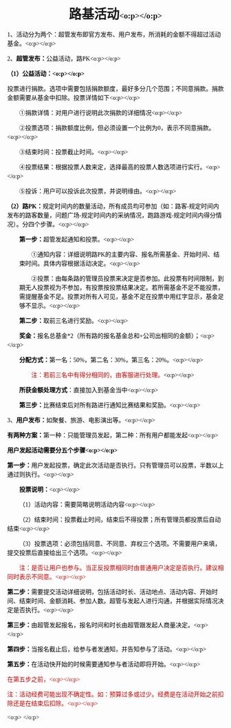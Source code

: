 <html xmlns:o="urn:schemas-microsoft-com:office:office" xmlns:w="urn:schemas-microsoft-com:office:word" xmlns:dt="uuid:C2F41010-65B3-11d1-A29F-00AA00C14882" xmlns="http://www.w3.org/TR/REC-html40"><head><meta http-equiv=Content-Type  content="text/html; charset=gb2312" ><meta name=ProgId  content=Word.Document ><meta name=Generator  content="Microsoft Word 14" ><meta name=Originator  content="Microsoft Word 14" ><title></title><!--[if gte mso 9]><xml><o:DocumentProperties><o:Author>拥有放弃</o:Author><o:LastAuthor>拥有放弃</o:LastAuthor><o:Revision>1</o:Revision><o:Pages>2</o:Pages><o:Characters>1118</o:Characters></o:DocumentProperties><o:CustomDocumentProperties><o:KSOProductBuildVer dt:dt="string" >2052-11.1.0.9339</o:KSOProductBuildVer></o:CustomDocumentProperties></xml><![endif]--><!--[if gte mso 9]><xml><o:OfficeDocumentSettings></o:OfficeDocumentSettings></xml><![endif]--><!--[if gte mso 9]><xml><w:WordDocument><w:BrowserLevel>MicrosoftInternetExplorer4</w:BrowserLevel><w:DisplayHorizontalDrawingGridEvery>0</w:DisplayHorizontalDrawingGridEvery><w:DisplayVerticalDrawingGridEvery>2</w:DisplayVerticalDrawingGridEvery><w:DocumentKind>DocumentNotSpecified</w:DocumentKind><w:DrawingGridVerticalSpacing>7.8 磅</w:DrawingGridVerticalSpacing><w:PunctuationKerning></w:PunctuationKerning><w:View>Web</w:View><w:Compatibility><w:DontGrowAutofit/><w:BalanceSingleByteDoubleByteWidth/><w:DoNotExpandShiftReturn/><w:UseFELayout/></w:Compatibility><w:Zoom>0</w:Zoom></w:WordDocument></xml><![endif]--><!--[if gte mso 9]><xml><w:LatentStyles DefLockedState="false"  DefUnhideWhenUsed="true"  DefSemiHidden="true"  DefQFormat="false"  DefPriority="99"  LatentStyleCount="260" >
<w:LsdException Locked="false"  Priority="0"  SemiHidden="false"  UnhideWhenUsed="false"  QFormat="true"  Name="Normal" ></w:LsdException>
<w:LsdException Locked="false"  Priority="0"  SemiHidden="false"  UnhideWhenUsed="false"  QFormat="true"  Name="heading 1" ></w:LsdException>
<w:LsdException Locked="false"  Priority="0"  SemiHidden="false"  QFormat="true"  Name="heading 2" ></w:LsdException>
<w:LsdException Locked="false"  Priority="0"  SemiHidden="false"  QFormat="true"  Name="heading 3" ></w:LsdException>
<w:LsdException Locked="false"  Priority="0"  SemiHidden="false"  QFormat="true"  Name="heading 4" ></w:LsdException>
<w:LsdException Locked="false"  Priority="0"  SemiHidden="false"  QFormat="true"  Name="heading 5" ></w:LsdException>
<w:LsdException Locked="false"  Priority="0"  SemiHidden="false"  QFormat="true"  Name="heading 6" ></w:LsdException>
<w:LsdException Locked="false"  Priority="0"  SemiHidden="false"  QFormat="true"  Name="heading 7" ></w:LsdException>
<w:LsdException Locked="false"  Priority="0"  SemiHidden="false"  QFormat="true"  Name="heading 8" ></w:LsdException>
<w:LsdException Locked="false"  Priority="0"  SemiHidden="false"  QFormat="true"  Name="heading 9" ></w:LsdException>
<w:LsdException Locked="false"  Priority="0"  SemiHidden="false"  UnhideWhenUsed="false"  Name="index 1" ></w:LsdException>
<w:LsdException Locked="false"  Priority="0"  SemiHidden="false"  UnhideWhenUsed="false"  Name="index 2" ></w:LsdException>
<w:LsdException Locked="false"  Priority="0"  SemiHidden="false"  UnhideWhenUsed="false"  Name="index 3" ></w:LsdException>
<w:LsdException Locked="false"  Priority="0"  SemiHidden="false"  UnhideWhenUsed="false"  Name="index 4" ></w:LsdException>
<w:LsdException Locked="false"  Priority="0"  SemiHidden="false"  UnhideWhenUsed="false"  Name="index 5" ></w:LsdException>
<w:LsdException Locked="false"  Priority="0"  SemiHidden="false"  UnhideWhenUsed="false"  Name="index 6" ></w:LsdException>
<w:LsdException Locked="false"  Priority="0"  SemiHidden="false"  UnhideWhenUsed="false"  Name="index 7" ></w:LsdException>
<w:LsdException Locked="false"  Priority="0"  SemiHidden="false"  UnhideWhenUsed="false"  Name="index 8" ></w:LsdException>
<w:LsdException Locked="false"  Priority="0"  SemiHidden="false"  UnhideWhenUsed="false"  Name="index 9" ></w:LsdException>
<w:LsdException Locked="false"  Priority="0"  SemiHidden="false"  UnhideWhenUsed="false"  Name="toc 1" ></w:LsdException>
<w:LsdException Locked="false"  Priority="0"  SemiHidden="false"  UnhideWhenUsed="false"  Name="toc 2" ></w:LsdException>
<w:LsdException Locked="false"  Priority="0"  SemiHidden="false"  UnhideWhenUsed="false"  Name="toc 3" ></w:LsdException>
<w:LsdException Locked="false"  Priority="0"  SemiHidden="false"  UnhideWhenUsed="false"  Name="toc 4" ></w:LsdException>
<w:LsdException Locked="false"  Priority="0"  SemiHidden="false"  UnhideWhenUsed="false"  Name="toc 5" ></w:LsdException>
<w:LsdException Locked="false"  Priority="0"  SemiHidden="false"  UnhideWhenUsed="false"  Name="toc 6" ></w:LsdException>
<w:LsdException Locked="false"  Priority="0"  SemiHidden="false"  UnhideWhenUsed="false"  Name="toc 7" ></w:LsdException>
<w:LsdException Locked="false"  Priority="0"  SemiHidden="false"  UnhideWhenUsed="false"  Name="toc 8" ></w:LsdException>
<w:LsdException Locked="false"  Priority="0"  SemiHidden="false"  UnhideWhenUsed="false"  Name="toc 9" ></w:LsdException>
<w:LsdException Locked="false"  Priority="0"  SemiHidden="false"  UnhideWhenUsed="false"  Name="Normal Indent" ></w:LsdException>
<w:LsdException Locked="false"  Priority="0"  SemiHidden="false"  UnhideWhenUsed="false"  Name="footnote text" ></w:LsdException>
<w:LsdException Locked="false"  Priority="0"  SemiHidden="false"  UnhideWhenUsed="false"  Name="annotation text" ></w:LsdException>
<w:LsdException Locked="false"  Priority="0"  SemiHidden="false"  UnhideWhenUsed="false"  Name="header" ></w:LsdException>
<w:LsdException Locked="false"  Priority="0"  SemiHidden="false"  UnhideWhenUsed="false"  QFormat="true"  Name="footer" ></w:LsdException>
<w:LsdException Locked="false"  Priority="0"  SemiHidden="false"  UnhideWhenUsed="false"  Name="index heading" ></w:LsdException>
<w:LsdException Locked="false"  Priority="0"  SemiHidden="false"  QFormat="true"  Name="caption" ></w:LsdException>
<w:LsdException Locked="false"  Priority="0"  SemiHidden="false"  UnhideWhenUsed="false"  Name="table of figures" ></w:LsdException>
<w:LsdException Locked="false"  Priority="0"  SemiHidden="false"  UnhideWhenUsed="false"  Name="envelope address" ></w:LsdException>
<w:LsdException Locked="false"  Priority="0"  SemiHidden="false"  UnhideWhenUsed="false"  Name="envelope return" ></w:LsdException>
<w:LsdException Locked="false"  Priority="0"  SemiHidden="false"  UnhideWhenUsed="false"  Name="footnote reference" ></w:LsdException>
<w:LsdException Locked="false"  Priority="0"  SemiHidden="false"  UnhideWhenUsed="false"  Name="annotation reference" ></w:LsdException>
<w:LsdException Locked="false"  Priority="0"  SemiHidden="false"  UnhideWhenUsed="false"  Name="line number" ></w:LsdException>
<w:LsdException Locked="false"  Priority="0"  SemiHidden="false"  UnhideWhenUsed="false"  Name="page number" ></w:LsdException>
<w:LsdException Locked="false"  Priority="0"  SemiHidden="false"  UnhideWhenUsed="false"  Name="endnote reference" ></w:LsdException>
<w:LsdException Locked="false"  Priority="0"  SemiHidden="false"  UnhideWhenUsed="false"  Name="endnote text" ></w:LsdException>
<w:LsdException Locked="false"  Priority="0"  SemiHidden="false"  UnhideWhenUsed="false"  Name="table of authorities" ></w:LsdException>
<w:LsdException Locked="false"  Priority="0"  SemiHidden="false"  UnhideWhenUsed="false"  Name="macro" ></w:LsdException>
<w:LsdException Locked="false"  Priority="0"  SemiHidden="false"  UnhideWhenUsed="false"  Name="toa heading" ></w:LsdException>
<w:LsdException Locked="false"  Priority="0"  SemiHidden="false"  UnhideWhenUsed="false"  Name="List" ></w:LsdException>
<w:LsdException Locked="false"  Priority="0"  SemiHidden="false"  UnhideWhenUsed="false"  Name="List Bullet" ></w:LsdException>
<w:LsdException Locked="false"  Priority="0"  SemiHidden="false"  UnhideWhenUsed="false"  Name="List Number" ></w:LsdException>
<w:LsdException Locked="false"  Priority="0"  SemiHidden="false"  UnhideWhenUsed="false"  Name="List 2" ></w:LsdException>
<w:LsdException Locked="false"  Priority="0"  SemiHidden="false"  UnhideWhenUsed="false"  Name="List 3" ></w:LsdException>
<w:LsdException Locked="false"  Priority="0"  SemiHidden="false"  UnhideWhenUsed="false"  Name="List 4" ></w:LsdException>
<w:LsdException Locked="false"  Priority="0"  SemiHidden="false"  UnhideWhenUsed="false"  Name="List 5" ></w:LsdException>
<w:LsdException Locked="false"  Priority="0"  SemiHidden="false"  UnhideWhenUsed="false"  Name="List Bullet 2" ></w:LsdException>
<w:LsdException Locked="false"  Priority="0"  SemiHidden="false"  UnhideWhenUsed="false"  Name="List Bullet 3" ></w:LsdException>
<w:LsdException Locked="false"  Priority="0"  SemiHidden="false"  UnhideWhenUsed="false"  Name="List Bullet 4" ></w:LsdException>
<w:LsdException Locked="false"  Priority="0"  SemiHidden="false"  UnhideWhenUsed="false"  Name="List Bullet 5" ></w:LsdException>
<w:LsdException Locked="false"  Priority="0"  SemiHidden="false"  UnhideWhenUsed="false"  Name="List Number 2" ></w:LsdException>
<w:LsdException Locked="false"  Priority="0"  SemiHidden="false"  UnhideWhenUsed="false"  Name="List Number 3" ></w:LsdException>
<w:LsdException Locked="false"  Priority="0"  SemiHidden="false"  UnhideWhenUsed="false"  Name="List Number 4" ></w:LsdException>
<w:LsdException Locked="false"  Priority="0"  SemiHidden="false"  UnhideWhenUsed="false"  Name="List Number 5" ></w:LsdException>
<w:LsdException Locked="false"  Priority="0"  SemiHidden="false"  UnhideWhenUsed="false"  QFormat="true"  Name="Title" ></w:LsdException>
<w:LsdException Locked="false"  Priority="0"  SemiHidden="false"  UnhideWhenUsed="false"  Name="Closing" ></w:LsdException>
<w:LsdException Locked="false"  Priority="0"  SemiHidden="false"  UnhideWhenUsed="false"  Name="Signature" ></w:LsdException>
<w:LsdException Locked="false"  Priority="0"  UnhideWhenUsed="false"  Name="Default Paragraph Font" ></w:LsdException>
<w:LsdException Locked="false"  Priority="0"  SemiHidden="false"  UnhideWhenUsed="false"  QFormat="true"  Name="Body Text" ></w:LsdException>
<w:LsdException Locked="false"  Priority="0"  SemiHidden="false"  UnhideWhenUsed="false"  Name="Body Text Indent" ></w:LsdException>
<w:LsdException Locked="false"  Priority="0"  SemiHidden="false"  UnhideWhenUsed="false"  Name="List Continue" ></w:LsdException>
<w:LsdException Locked="false"  Priority="0"  SemiHidden="false"  UnhideWhenUsed="false"  Name="List Continue 2" ></w:LsdException>
<w:LsdException Locked="false"  Priority="0"  SemiHidden="false"  UnhideWhenUsed="false"  Name="List Continue 3" ></w:LsdException>
<w:LsdException Locked="false"  Priority="0"  SemiHidden="false"  UnhideWhenUsed="false"  Name="List Continue 4" ></w:LsdException>
<w:LsdException Locked="false"  Priority="0"  SemiHidden="false"  UnhideWhenUsed="false"  Name="List Continue 5" ></w:LsdException>
<w:LsdException Locked="false"  Priority="0"  SemiHidden="false"  UnhideWhenUsed="false"  Name="Message Header" ></w:LsdException>
<w:LsdException Locked="false"  Priority="0"  SemiHidden="false"  UnhideWhenUsed="false"  QFormat="true"  Name="Subtitle" ></w:LsdException>
<w:LsdException Locked="false"  Priority="0"  SemiHidden="false"  UnhideWhenUsed="false"  Name="Salutation" ></w:LsdException>
<w:LsdException Locked="false"  Priority="0"  SemiHidden="false"  UnhideWhenUsed="false"  Name="Date" ></w:LsdException>
<w:LsdException Locked="false"  Priority="0"  SemiHidden="false"  UnhideWhenUsed="false"  Name="Body Text First Indent" ></w:LsdException>
<w:LsdException Locked="false"  Priority="0"  SemiHidden="false"  UnhideWhenUsed="false"  Name="Body Text First Indent 2" ></w:LsdException>
<w:LsdException Locked="false"  Priority="0"  SemiHidden="false"  UnhideWhenUsed="false"  Name="Note Heading" ></w:LsdException>
<w:LsdException Locked="false"  Priority="0"  SemiHidden="false"  UnhideWhenUsed="false"  Name="Body Text 2" ></w:LsdException>
<w:LsdException Locked="false"  Priority="0"  SemiHidden="false"  UnhideWhenUsed="false"  Name="Body Text 3" ></w:LsdException>
<w:LsdException Locked="false"  Priority="0"  SemiHidden="false"  UnhideWhenUsed="false"  Name="Body Text Indent 2" ></w:LsdException>
<w:LsdException Locked="false"  Priority="0"  SemiHidden="false"  UnhideWhenUsed="false"  Name="Body Text Indent 3" ></w:LsdException>
<w:LsdException Locked="false"  Priority="0"  SemiHidden="false"  UnhideWhenUsed="false"  Name="Block Text" ></w:LsdException>
<w:LsdException Locked="false"  Priority="0"  SemiHidden="false"  UnhideWhenUsed="false"  Name="Hyperlink" ></w:LsdException>
<w:LsdException Locked="false"  Priority="0"  SemiHidden="false"  UnhideWhenUsed="false"  Name="FollowedHyperlink" ></w:LsdException>
<w:LsdException Locked="false"  Priority="0"  SemiHidden="false"  UnhideWhenUsed="false"  QFormat="true"  Name="Strong" ></w:LsdException>
<w:LsdException Locked="false"  Priority="0"  SemiHidden="false"  UnhideWhenUsed="false"  QFormat="true"  Name="Emphasis" ></w:LsdException>
<w:LsdException Locked="false"  Priority="0"  SemiHidden="false"  UnhideWhenUsed="false"  Name="Document Map" ></w:LsdException>
<w:LsdException Locked="false"  Priority="0"  SemiHidden="false"  UnhideWhenUsed="false"  Name="Plain Text" ></w:LsdException>
<w:LsdException Locked="false"  Priority="0"  SemiHidden="false"  UnhideWhenUsed="false"  Name="E-mail Signature" ></w:LsdException>
<w:LsdException Locked="false"  Priority="0"  SemiHidden="false"  UnhideWhenUsed="false"  Name="Normal (Web)" ></w:LsdException>
<w:LsdException Locked="false"  Priority="0"  SemiHidden="false"  UnhideWhenUsed="false"  Name="HTML Acronym" ></w:LsdException>
<w:LsdException Locked="false"  Priority="0"  SemiHidden="false"  UnhideWhenUsed="false"  Name="HTML Address" ></w:LsdException>
<w:LsdException Locked="false"  Priority="0"  SemiHidden="false"  UnhideWhenUsed="false"  Name="HTML Cite" ></w:LsdException>
<w:LsdException Locked="false"  Priority="0"  SemiHidden="false"  UnhideWhenUsed="false"  Name="HTML Code" ></w:LsdException>
<w:LsdException Locked="false"  Priority="0"  SemiHidden="false"  UnhideWhenUsed="false"  Name="HTML Definition" ></w:LsdException>
<w:LsdException Locked="false"  Priority="0"  SemiHidden="false"  UnhideWhenUsed="false"  Name="HTML Keyboard" ></w:LsdException>
<w:LsdException Locked="false"  Priority="0"  SemiHidden="false"  UnhideWhenUsed="false"  Name="HTML Preformatted" ></w:LsdException>
<w:LsdException Locked="false"  Priority="0"  SemiHidden="false"  UnhideWhenUsed="false"  Name="HTML Sample" ></w:LsdException>
<w:LsdException Locked="false"  Priority="0"  SemiHidden="false"  UnhideWhenUsed="false"  Name="HTML Typewriter" ></w:LsdException>
<w:LsdException Locked="false"  Priority="0"  SemiHidden="false"  UnhideWhenUsed="false"  Name="HTML Variable" ></w:LsdException>
<w:LsdException Locked="false"  Priority="0"  UnhideWhenUsed="false"  Name="Normal Table" ></w:LsdException>
<w:LsdException Locked="false"  Priority="0"  SemiHidden="false"  UnhideWhenUsed="false"  Name="annotation subject" ></w:LsdException>
<w:LsdException Locked="false"  Priority="99"  SemiHidden="false"  Name="No List" ></w:LsdException>
<w:LsdException Locked="false"  Priority="99"  SemiHidden="false"  Name="1 / a / i" ></w:LsdException>
<w:LsdException Locked="false"  Priority="99"  SemiHidden="false"  Name="1 / 1.1 / 1.1.1" ></w:LsdException>
<w:LsdException Locked="false"  Priority="99"  SemiHidden="false"  Name="Article / Section" ></w:LsdException>
<w:LsdException Locked="false"  Priority="0"  SemiHidden="false"  UnhideWhenUsed="false"  Name="Table Simple 1" ></w:LsdException>
<w:LsdException Locked="false"  Priority="0"  SemiHidden="false"  UnhideWhenUsed="false"  Name="Table Simple 2" ></w:LsdException>
<w:LsdException Locked="false"  Priority="0"  SemiHidden="false"  UnhideWhenUsed="false"  Name="Table Simple 3" ></w:LsdException>
<w:LsdException Locked="false"  Priority="0"  SemiHidden="false"  UnhideWhenUsed="false"  Name="Table Classic 1" ></w:LsdException>
<w:LsdException Locked="false"  Priority="0"  SemiHidden="false"  UnhideWhenUsed="false"  Name="Table Classic 2" ></w:LsdException>
<w:LsdException Locked="false"  Priority="0"  SemiHidden="false"  UnhideWhenUsed="false"  Name="Table Classic 3" ></w:LsdException>
<w:LsdException Locked="false"  Priority="0"  SemiHidden="false"  UnhideWhenUsed="false"  Name="Table Classic 4" ></w:LsdException>
<w:LsdException Locked="false"  Priority="0"  SemiHidden="false"  UnhideWhenUsed="false"  Name="Table Colorful 1" ></w:LsdException>
<w:LsdException Locked="false"  Priority="0"  SemiHidden="false"  UnhideWhenUsed="false"  Name="Table Colorful 2" ></w:LsdException>
<w:LsdException Locked="false"  Priority="0"  SemiHidden="false"  UnhideWhenUsed="false"  Name="Table Colorful 3" ></w:LsdException>
<w:LsdException Locked="false"  Priority="0"  SemiHidden="false"  UnhideWhenUsed="false"  Name="Table Columns 1" ></w:LsdException>
<w:LsdException Locked="false"  Priority="0"  SemiHidden="false"  UnhideWhenUsed="false"  Name="Table Columns 2" ></w:LsdException>
<w:LsdException Locked="false"  Priority="0"  SemiHidden="false"  UnhideWhenUsed="false"  Name="Table Columns 3" ></w:LsdException>
<w:LsdException Locked="false"  Priority="0"  SemiHidden="false"  UnhideWhenUsed="false"  Name="Table Columns 4" ></w:LsdException>
<w:LsdException Locked="false"  Priority="0"  SemiHidden="false"  UnhideWhenUsed="false"  Name="Table Columns 5" ></w:LsdException>
<w:LsdException Locked="false"  Priority="0"  SemiHidden="false"  UnhideWhenUsed="false"  Name="Table Grid 1" ></w:LsdException>
<w:LsdException Locked="false"  Priority="0"  SemiHidden="false"  UnhideWhenUsed="false"  Name="Table Grid 2" ></w:LsdException>
<w:LsdException Locked="false"  Priority="0"  SemiHidden="false"  UnhideWhenUsed="false"  Name="Table Grid 3" ></w:LsdException>
<w:LsdException Locked="false"  Priority="0"  SemiHidden="false"  UnhideWhenUsed="false"  Name="Table Grid 4" ></w:LsdException>
<w:LsdException Locked="false"  Priority="0"  SemiHidden="false"  UnhideWhenUsed="false"  Name="Table Grid 5" ></w:LsdException>
<w:LsdException Locked="false"  Priority="0"  SemiHidden="false"  UnhideWhenUsed="false"  Name="Table Grid 6" ></w:LsdException>
<w:LsdException Locked="false"  Priority="0"  SemiHidden="false"  UnhideWhenUsed="false"  Name="Table Grid 7" ></w:LsdException>
<w:LsdException Locked="false"  Priority="0"  SemiHidden="false"  UnhideWhenUsed="false"  Name="Table Grid 8" ></w:LsdException>
<w:LsdException Locked="false"  Priority="0"  SemiHidden="false"  UnhideWhenUsed="false"  Name="Table List 1" ></w:LsdException>
<w:LsdException Locked="false"  Priority="0"  SemiHidden="false"  UnhideWhenUsed="false"  Name="Table List 2" ></w:LsdException>
<w:LsdException Locked="false"  Priority="0"  SemiHidden="false"  UnhideWhenUsed="false"  Name="Table List 3" ></w:LsdException>
<w:LsdException Locked="false"  Priority="0"  SemiHidden="false"  UnhideWhenUsed="false"  Name="Table List 4" ></w:LsdException>
<w:LsdException Locked="false"  Priority="0"  SemiHidden="false"  UnhideWhenUsed="false"  Name="Table List 5" ></w:LsdException>
<w:LsdException Locked="false"  Priority="0"  SemiHidden="false"  UnhideWhenUsed="false"  Name="Table List 6" ></w:LsdException>
<w:LsdException Locked="false"  Priority="0"  SemiHidden="false"  UnhideWhenUsed="false"  Name="Table List 7" ></w:LsdException>
<w:LsdException Locked="false"  Priority="0"  SemiHidden="false"  UnhideWhenUsed="false"  Name="Table List 8" ></w:LsdException>
<w:LsdException Locked="false"  Priority="0"  SemiHidden="false"  UnhideWhenUsed="false"  Name="Table 3D effects 1" ></w:LsdException>
<w:LsdException Locked="false"  Priority="0"  SemiHidden="false"  UnhideWhenUsed="false"  Name="Table 3D effects 2" ></w:LsdException>
<w:LsdException Locked="false"  Priority="0"  SemiHidden="false"  UnhideWhenUsed="false"  Name="Table 3D effects 3" ></w:LsdException>
<w:LsdException Locked="false"  Priority="0"  SemiHidden="false"  UnhideWhenUsed="false"  Name="Table Contemporary" ></w:LsdException>
<w:LsdException Locked="false"  Priority="0"  SemiHidden="false"  UnhideWhenUsed="false"  Name="Table Elegant" ></w:LsdException>
<w:LsdException Locked="false"  Priority="0"  SemiHidden="false"  UnhideWhenUsed="false"  Name="Table Professional" ></w:LsdException>
<w:LsdException Locked="false"  Priority="0"  SemiHidden="false"  UnhideWhenUsed="false"  Name="Table Subtle 1" ></w:LsdException>
<w:LsdException Locked="false"  Priority="0"  SemiHidden="false"  UnhideWhenUsed="false"  Name="Table Subtle 2" ></w:LsdException>
<w:LsdException Locked="false"  Priority="0"  SemiHidden="false"  UnhideWhenUsed="false"  Name="Table Web 1" ></w:LsdException>
<w:LsdException Locked="false"  Priority="0"  SemiHidden="false"  UnhideWhenUsed="false"  Name="Table Web 2" ></w:LsdException>
<w:LsdException Locked="false"  Priority="0"  SemiHidden="false"  UnhideWhenUsed="false"  Name="Table Web 3" ></w:LsdException>
<w:LsdException Locked="false"  Priority="0"  SemiHidden="false"  UnhideWhenUsed="false"  Name="Balloon Text" ></w:LsdException>
<w:LsdException Locked="false"  Priority="0"  SemiHidden="false"  UnhideWhenUsed="false"  Name="Table Grid" ></w:LsdException>
<w:LsdException Locked="false"  Priority="0"  SemiHidden="false"  UnhideWhenUsed="false"  Name="Table Theme" ></w:LsdException>
<w:LsdException Locked="false"  Priority="99"  SemiHidden="false"  Name="Placeholder Text" ></w:LsdException>
<w:LsdException Locked="false"  Priority="99"  SemiHidden="false"  Name="No Spacing" ></w:LsdException>
<w:LsdException Locked="false"  Priority="60"  SemiHidden="false"  UnhideWhenUsed="false"  Name="Light Shading" ></w:LsdException>
<w:LsdException Locked="false"  Priority="61"  SemiHidden="false"  UnhideWhenUsed="false"  Name="Light List" ></w:LsdException>
<w:LsdException Locked="false"  Priority="62"  SemiHidden="false"  UnhideWhenUsed="false"  Name="Light Grid" ></w:LsdException>
<w:LsdException Locked="false"  Priority="63"  SemiHidden="false"  UnhideWhenUsed="false"  Name="Medium Shading 1" ></w:LsdException>
<w:LsdException Locked="false"  Priority="64"  SemiHidden="false"  UnhideWhenUsed="false"  Name="Medium Shading 2" ></w:LsdException>
<w:LsdException Locked="false"  Priority="65"  SemiHidden="false"  UnhideWhenUsed="false"  Name="Medium List 1" ></w:LsdException>
<w:LsdException Locked="false"  Priority="66"  SemiHidden="false"  UnhideWhenUsed="false"  Name="Medium List 2" ></w:LsdException>
<w:LsdException Locked="false"  Priority="67"  SemiHidden="false"  UnhideWhenUsed="false"  Name="Medium Grid 1" ></w:LsdException>
<w:LsdException Locked="false"  Priority="68"  SemiHidden="false"  UnhideWhenUsed="false"  Name="Medium Grid 2" ></w:LsdException>
<w:LsdException Locked="false"  Priority="69"  SemiHidden="false"  UnhideWhenUsed="false"  Name="Medium Grid 3" ></w:LsdException>
<w:LsdException Locked="false"  Priority="70"  SemiHidden="false"  UnhideWhenUsed="false"  Name="Dark List" ></w:LsdException>
<w:LsdException Locked="false"  Priority="71"  SemiHidden="false"  UnhideWhenUsed="false"  Name="Colorful Shading" ></w:LsdException>
<w:LsdException Locked="false"  Priority="72"  SemiHidden="false"  UnhideWhenUsed="false"  Name="Colorful List" ></w:LsdException>
<w:LsdException Locked="false"  Priority="73"  SemiHidden="false"  UnhideWhenUsed="false"  Name="Colorful Grid" ></w:LsdException>
<w:LsdException Locked="false"  Priority="60"  SemiHidden="false"  UnhideWhenUsed="false"  Name="Light Shading Accent 1" ></w:LsdException>
<w:LsdException Locked="false"  Priority="61"  SemiHidden="false"  UnhideWhenUsed="false"  Name="Light List Accent 1" ></w:LsdException>
<w:LsdException Locked="false"  Priority="62"  SemiHidden="false"  UnhideWhenUsed="false"  Name="Light Grid Accent 1" ></w:LsdException>
<w:LsdException Locked="false"  Priority="63"  SemiHidden="false"  UnhideWhenUsed="false"  Name="Medium Shading 1 Accent 1" ></w:LsdException>
<w:LsdException Locked="false"  Priority="64"  SemiHidden="false"  UnhideWhenUsed="false"  Name="Medium Shading 2 Accent 1" ></w:LsdException>
<w:LsdException Locked="false"  Priority="65"  SemiHidden="false"  UnhideWhenUsed="false"  Name="Medium List 1 Accent 1" ></w:LsdException>
<w:LsdException Locked="false"  Priority="99"  SemiHidden="false"  Name="List Paragraph" ></w:LsdException>
<w:LsdException Locked="false"  Priority="99"  SemiHidden="false"  Name="Quote" ></w:LsdException>
<w:LsdException Locked="false"  Priority="99"  SemiHidden="false"  Name="Intense Quote" ></w:LsdException>
<w:LsdException Locked="false"  Priority="66"  SemiHidden="false"  UnhideWhenUsed="false"  Name="Medium List 2 Accent 1" ></w:LsdException>
<w:LsdException Locked="false"  Priority="67"  SemiHidden="false"  UnhideWhenUsed="false"  Name="Medium Grid 1 Accent 1" ></w:LsdException>
<w:LsdException Locked="false"  Priority="68"  SemiHidden="false"  UnhideWhenUsed="false"  Name="Medium Grid 2 Accent 1" ></w:LsdException>
<w:LsdException Locked="false"  Priority="69"  SemiHidden="false"  UnhideWhenUsed="false"  Name="Medium Grid 3 Accent 1" ></w:LsdException>
<w:LsdException Locked="false"  Priority="70"  SemiHidden="false"  UnhideWhenUsed="false"  Name="Dark List Accent 1" ></w:LsdException>
<w:LsdException Locked="false"  Priority="71"  SemiHidden="false"  UnhideWhenUsed="false"  Name="Colorful Shading Accent 1" ></w:LsdException>
<w:LsdException Locked="false"  Priority="72"  SemiHidden="false"  UnhideWhenUsed="false"  Name="Colorful List Accent 1" ></w:LsdException>
<w:LsdException Locked="false"  Priority="73"  SemiHidden="false"  UnhideWhenUsed="false"  Name="Colorful Grid Accent 1" ></w:LsdException>
<w:LsdException Locked="false"  Priority="60"  SemiHidden="false"  UnhideWhenUsed="false"  Name="Light Shading Accent 2" ></w:LsdException>
<w:LsdException Locked="false"  Priority="61"  SemiHidden="false"  UnhideWhenUsed="false"  Name="Light List Accent 2" ></w:LsdException>
<w:LsdException Locked="false"  Priority="62"  SemiHidden="false"  UnhideWhenUsed="false"  Name="Light Grid Accent 2" ></w:LsdException>
<w:LsdException Locked="false"  Priority="63"  SemiHidden="false"  UnhideWhenUsed="false"  Name="Medium Shading 1 Accent 2" ></w:LsdException>
<w:LsdException Locked="false"  Priority="64"  SemiHidden="false"  UnhideWhenUsed="false"  Name="Medium Shading 2 Accent 2" ></w:LsdException>
<w:LsdException Locked="false"  Priority="65"  SemiHidden="false"  UnhideWhenUsed="false"  Name="Medium List 1 Accent 2" ></w:LsdException>
<w:LsdException Locked="false"  Priority="66"  SemiHidden="false"  UnhideWhenUsed="false"  Name="Medium List 2 Accent 2" ></w:LsdException>
<w:LsdException Locked="false"  Priority="67"  SemiHidden="false"  UnhideWhenUsed="false"  Name="Medium Grid 1 Accent 2" ></w:LsdException>
<w:LsdException Locked="false"  Priority="68"  SemiHidden="false"  UnhideWhenUsed="false"  Name="Medium Grid 2 Accent 2" ></w:LsdException>
<w:LsdException Locked="false"  Priority="69"  SemiHidden="false"  UnhideWhenUsed="false"  Name="Medium Grid 3 Accent 2" ></w:LsdException>
<w:LsdException Locked="false"  Priority="70"  SemiHidden="false"  UnhideWhenUsed="false"  Name="Dark List Accent 2" ></w:LsdException>
<w:LsdException Locked="false"  Priority="71"  SemiHidden="false"  UnhideWhenUsed="false"  Name="Colorful Shading Accent 2" ></w:LsdException>
<w:LsdException Locked="false"  Priority="72"  SemiHidden="false"  UnhideWhenUsed="false"  Name="Colorful List Accent 2" ></w:LsdException>
<w:LsdException Locked="false"  Priority="73"  SemiHidden="false"  UnhideWhenUsed="false"  Name="Colorful Grid Accent 2" ></w:LsdException>
<w:LsdException Locked="false"  Priority="60"  SemiHidden="false"  UnhideWhenUsed="false"  Name="Light Shading Accent 3" ></w:LsdException>
<w:LsdException Locked="false"  Priority="61"  SemiHidden="false"  UnhideWhenUsed="false"  Name="Light List Accent 3" ></w:LsdException>
<w:LsdException Locked="false"  Priority="62"  SemiHidden="false"  UnhideWhenUsed="false"  Name="Light Grid Accent 3" ></w:LsdException>
<w:LsdException Locked="false"  Priority="63"  SemiHidden="false"  UnhideWhenUsed="false"  Name="Medium Shading 1 Accent 3" ></w:LsdException>
<w:LsdException Locked="false"  Priority="64"  SemiHidden="false"  UnhideWhenUsed="false"  Name="Medium Shading 2 Accent 3" ></w:LsdException>
<w:LsdException Locked="false"  Priority="65"  SemiHidden="false"  UnhideWhenUsed="false"  Name="Medium List 1 Accent 3" ></w:LsdException>
<w:LsdException Locked="false"  Priority="66"  SemiHidden="false"  UnhideWhenUsed="false"  Name="Medium List 2 Accent 3" ></w:LsdException>
<w:LsdException Locked="false"  Priority="67"  SemiHidden="false"  UnhideWhenUsed="false"  Name="Medium Grid 1 Accent 3" ></w:LsdException>
<w:LsdException Locked="false"  Priority="68"  SemiHidden="false"  UnhideWhenUsed="false"  Name="Medium Grid 2 Accent 3" ></w:LsdException>
<w:LsdException Locked="false"  Priority="69"  SemiHidden="false"  UnhideWhenUsed="false"  Name="Medium Grid 3 Accent 3" ></w:LsdException>
<w:LsdException Locked="false"  Priority="70"  SemiHidden="false"  UnhideWhenUsed="false"  Name="Dark List Accent 3" ></w:LsdException>
<w:LsdException Locked="false"  Priority="71"  SemiHidden="false"  UnhideWhenUsed="false"  Name="Colorful Shading Accent 3" ></w:LsdException>
<w:LsdException Locked="false"  Priority="72"  SemiHidden="false"  UnhideWhenUsed="false"  Name="Colorful List Accent 3" ></w:LsdException>
<w:LsdException Locked="false"  Priority="73"  SemiHidden="false"  UnhideWhenUsed="false"  Name="Colorful Grid Accent 3" ></w:LsdException>
<w:LsdException Locked="false"  Priority="60"  SemiHidden="false"  UnhideWhenUsed="false"  Name="Light Shading Accent 4" ></w:LsdException>
<w:LsdException Locked="false"  Priority="61"  SemiHidden="false"  UnhideWhenUsed="false"  Name="Light List Accent 4" ></w:LsdException>
<w:LsdException Locked="false"  Priority="62"  SemiHidden="false"  UnhideWhenUsed="false"  Name="Light Grid Accent 4" ></w:LsdException>
<w:LsdException Locked="false"  Priority="63"  SemiHidden="false"  UnhideWhenUsed="false"  Name="Medium Shading 1 Accent 4" ></w:LsdException>
<w:LsdException Locked="false"  Priority="64"  SemiHidden="false"  UnhideWhenUsed="false"  Name="Medium Shading 2 Accent 4" ></w:LsdException>
<w:LsdException Locked="false"  Priority="65"  SemiHidden="false"  UnhideWhenUsed="false"  Name="Medium List 1 Accent 4" ></w:LsdException>
<w:LsdException Locked="false"  Priority="66"  SemiHidden="false"  UnhideWhenUsed="false"  Name="Medium List 2 Accent 4" ></w:LsdException>
<w:LsdException Locked="false"  Priority="67"  SemiHidden="false"  UnhideWhenUsed="false"  Name="Medium Grid 1 Accent 4" ></w:LsdException>
<w:LsdException Locked="false"  Priority="68"  SemiHidden="false"  UnhideWhenUsed="false"  Name="Medium Grid 2 Accent 4" ></w:LsdException>
<w:LsdException Locked="false"  Priority="69"  SemiHidden="false"  UnhideWhenUsed="false"  Name="Medium Grid 3 Accent 4" ></w:LsdException>
<w:LsdException Locked="false"  Priority="70"  SemiHidden="false"  UnhideWhenUsed="false"  Name="Dark List Accent 4" ></w:LsdException>
<w:LsdException Locked="false"  Priority="71"  SemiHidden="false"  UnhideWhenUsed="false"  Name="Colorful Shading Accent 4" ></w:LsdException>
<w:LsdException Locked="false"  Priority="72"  SemiHidden="false"  UnhideWhenUsed="false"  Name="Colorful List Accent 4" ></w:LsdException>
<w:LsdException Locked="false"  Priority="73"  SemiHidden="false"  UnhideWhenUsed="false"  Name="Colorful Grid Accent 4" ></w:LsdException>
<w:LsdException Locked="false"  Priority="60"  SemiHidden="false"  UnhideWhenUsed="false"  Name="Light Shading Accent 5" ></w:LsdException>
<w:LsdException Locked="false"  Priority="61"  SemiHidden="false"  UnhideWhenUsed="false"  Name="Light List Accent 5" ></w:LsdException>
<w:LsdException Locked="false"  Priority="62"  SemiHidden="false"  UnhideWhenUsed="false"  Name="Light Grid Accent 5" ></w:LsdException>
<w:LsdException Locked="false"  Priority="63"  SemiHidden="false"  UnhideWhenUsed="false"  Name="Medium Shading 1 Accent 5" ></w:LsdException>
<w:LsdException Locked="false"  Priority="64"  SemiHidden="false"  UnhideWhenUsed="false"  Name="Medium Shading 2 Accent 5" ></w:LsdException>
<w:LsdException Locked="false"  Priority="65"  SemiHidden="false"  UnhideWhenUsed="false"  Name="Medium List 1 Accent 5" ></w:LsdException>
<w:LsdException Locked="false"  Priority="66"  SemiHidden="false"  UnhideWhenUsed="false"  Name="Medium List 2 Accent 5" ></w:LsdException>
<w:LsdException Locked="false"  Priority="67"  SemiHidden="false"  UnhideWhenUsed="false"  Name="Medium Grid 1 Accent 5" ></w:LsdException>
<w:LsdException Locked="false"  Priority="68"  SemiHidden="false"  UnhideWhenUsed="false"  Name="Medium Grid 2 Accent 5" ></w:LsdException>
<w:LsdException Locked="false"  Priority="69"  SemiHidden="false"  UnhideWhenUsed="false"  Name="Medium Grid 3 Accent 5" ></w:LsdException>
<w:LsdException Locked="false"  Priority="70"  SemiHidden="false"  UnhideWhenUsed="false"  Name="Dark List Accent 5" ></w:LsdException>
<w:LsdException Locked="false"  Priority="71"  SemiHidden="false"  UnhideWhenUsed="false"  Name="Colorful Shading Accent 5" ></w:LsdException>
<w:LsdException Locked="false"  Priority="72"  SemiHidden="false"  UnhideWhenUsed="false"  Name="Colorful List Accent 5" ></w:LsdException>
<w:LsdException Locked="false"  Priority="73"  SemiHidden="false"  UnhideWhenUsed="false"  Name="Colorful Grid Accent 5" ></w:LsdException>
<w:LsdException Locked="false"  Priority="60"  SemiHidden="false"  UnhideWhenUsed="false"  Name="Light Shading Accent 6" ></w:LsdException>
<w:LsdException Locked="false"  Priority="61"  SemiHidden="false"  UnhideWhenUsed="false"  Name="Light List Accent 6" ></w:LsdException>
<w:LsdException Locked="false"  Priority="62"  SemiHidden="false"  UnhideWhenUsed="false"  Name="Light Grid Accent 6" ></w:LsdException>
<w:LsdException Locked="false"  Priority="63"  SemiHidden="false"  UnhideWhenUsed="false"  Name="Medium Shading 1 Accent 6" ></w:LsdException>
<w:LsdException Locked="false"  Priority="64"  SemiHidden="false"  UnhideWhenUsed="false"  Name="Medium Shading 2 Accent 6" ></w:LsdException>
<w:LsdException Locked="false"  Priority="65"  SemiHidden="false"  UnhideWhenUsed="false"  Name="Medium List 1 Accent 6" ></w:LsdException>
<w:LsdException Locked="false"  Priority="66"  SemiHidden="false"  UnhideWhenUsed="false"  Name="Medium List 2 Accent 6" ></w:LsdException>
<w:LsdException Locked="false"  Priority="67"  SemiHidden="false"  UnhideWhenUsed="false"  Name="Medium Grid 1 Accent 6" ></w:LsdException>
<w:LsdException Locked="false"  Priority="68"  SemiHidden="false"  UnhideWhenUsed="false"  Name="Medium Grid 2 Accent 6" ></w:LsdException>
<w:LsdException Locked="false"  Priority="69"  SemiHidden="false"  UnhideWhenUsed="false"  Name="Medium Grid 3 Accent 6" ></w:LsdException>
<w:LsdException Locked="false"  Priority="70"  SemiHidden="false"  UnhideWhenUsed="false"  Name="Dark List Accent 6" ></w:LsdException>
<w:LsdException Locked="false"  Priority="71"  SemiHidden="false"  UnhideWhenUsed="false"  Name="Colorful Shading Accent 6" ></w:LsdException>
<w:LsdException Locked="false"  Priority="72"  SemiHidden="false"  UnhideWhenUsed="false"  Name="Colorful List Accent 6" ></w:LsdException>
<w:LsdException Locked="false"  Priority="73"  SemiHidden="false"  UnhideWhenUsed="false"  Name="Colorful Grid Accent 6" ></w:LsdException>
</w:LatentStyles></xml><![endif]--><style>
@font-face{
font-family:"Times New Roman";
}

@font-face{
font-family:"宋体";
}

@font-face{
font-family:"Calibri";
}

@font-face{
font-family:"Wingdings";
}

@font-face{
font-family:"微软雅黑";
}

p.MsoNormal{
mso-style-name:正文;
mso-style-parent:"";
margin:0pt;
margin-bottom:.0001pt;
mso-pagination:none;
text-align:justify;
text-justify:inter-ideograph;
font-family:Calibri;
mso-fareast-font-family:宋体;
mso-bidi-font-family:'Times New Roman';
font-size:10.5000pt;
mso-font-kerning:1.0000pt;
}

h1{
mso-style-name:"标题 1";
mso-style-parent:正文文本;
mso-style-next:正文;
margin-top:6.0000pt;
margin-bottom:6.0000pt;
mso-para-margin-bottom:0.0000gd;
layout-grid-mode:char;
page-break-after:avoid;
mso-pagination:lines-together;
text-align:justify;
text-justify:inter-ideograph;
mso-outline-level:1;
font-family:Calibri;
mso-fareast-font-family:微软雅黑;
mso-bidi-font-family:'Times New Roman';
font-weight:bold;
font-size:14.0000pt;
mso-font-kerning:22.0000pt;
}

span.10{
font-family:Calibri;
}

p.MsoFooter{
mso-style-name:页脚;
margin:0pt;
margin-bottom:.0001pt;
layout-grid-mode:char;
mso-pagination:none;
text-align:left;
font-family:Calibri;
mso-fareast-font-family:宋体;
mso-bidi-font-family:'Times New Roman';
font-size:9.0000pt;
mso-font-kerning:1.0000pt;
}

p.MsoBodyText{
mso-style-name:正文文本;
margin-bottom:6.0000pt;
mso-para-margin-bottom:0.0000gd;
mso-pagination:none;
text-align:justify;
text-justify:inter-ideograph;
font-family:Calibri;
mso-fareast-font-family:宋体;
mso-bidi-font-family:'Times New Roman';
font-size:10.5000pt;
mso-font-kerning:1.0000pt;
}

span.msoIns{
mso-style-type:export-only;
mso-style-name:"";
text-decoration:underline;
text-underline:single;
color:blue;
}

span.msoDel{
mso-style-type:export-only;
mso-style-name:"";
text-decoration:line-through;
color:red;
}

table.MsoNormalTable{
mso-style-name:普通表格;
mso-style-parent:"";
mso-style-noshow:yes;
mso-tstyle-rowband-size:0;
mso-tstyle-colband-size:0;
mso-padding-alt:0.0000pt 5.4000pt 0.0000pt 5.4000pt;
mso-para-margin:0pt;
mso-para-margin-bottom:.0001pt;
mso-pagination:widow-orphan;
font-family:'Times New Roman';
font-size:10.0000pt;
mso-ansi-language:#0400;
mso-fareast-language:#0400;
mso-bidi-language:#0400;
}
@page{mso-page-border-surround-header:no;
	mso-page-border-surround-footer:no;}@page Section0{
margin-top:72.0000pt;
margin-bottom:72.0000pt;
margin-left:54.0000pt;
margin-right:54.0000pt;
size:595.3000pt 841.9000pt;
layout-grid:15.6000pt;
}
div.Section0{page:Section0;}</style></head><body style="tab-interval:21pt;text-justify-trim:punctuation;" ><!--StartFragment--><div class="Section0"  style="layout-grid:15.6000pt;" ><h1 align=center  style="mso-para-margin-left:0.0000gd;text-align:center;" ><b><span style="mso-spacerun:'yes';font-family:微软雅黑;mso-ascii-font-family:Calibri;
mso-hansi-font-family:Calibri;mso-bidi-font-family:'Times New Roman';font-weight:bold;
font-size:22.0000pt;mso-font-kerning:22.0000pt;" ><font face="微软雅黑" >路基活动</font></span></b><b><span style="mso-spacerun:'yes';font-family:微软雅黑;mso-ascii-font-family:Calibri;
mso-hansi-font-family:Calibri;mso-bidi-font-family:'Times New Roman';font-weight:bold;
font-size:14.0000pt;mso-font-kerning:22.0000pt;" ><o:p></o:p></span></b></h1><p class=MsoNormal  style="layout-grid-mode:char;text-autospace:ideograph-numeric;mso-pagination:none;
line-height:150%;" ><span style="mso-spacerun:'yes';font-family:微软雅黑;line-height:150%;
color:rgb(0,0,0);font-size:10.5000pt;mso-font-kerning:1.0000pt;" >1、活动分为两个：超管发布即官方发布、用户发布，所消耗的金额不得超过活动基金。</span><span style="mso-spacerun:'yes';font-family:微软雅黑;line-height:150%;
color:rgb(0,0,0);font-size:10.5000pt;mso-font-kerning:1.0000pt;" ><o:p></o:p></span></p><p class=MsoNormal  style="layout-grid-mode:char;text-autospace:ideograph-numeric;mso-pagination:none;
line-height:150%;" ><span style="mso-spacerun:'yes';font-family:微软雅黑;line-height:150%;
color:rgb(0,0,0);font-size:10.5000pt;mso-font-kerning:1.0000pt;" >2、</span><b><span style="mso-spacerun:'yes';font-family:微软雅黑;line-height:150%;
color:rgb(0,0,0);font-weight:bold;font-size:10.5000pt;
mso-font-kerning:1.0000pt;" ><font face="微软雅黑" >超管发布：</font></span></b><span style="mso-spacerun:'yes';font-family:微软雅黑;line-height:150%;
color:rgb(0,0,0);font-size:10.5000pt;mso-font-kerning:1.0000pt;" ><font face="微软雅黑" >公益活动，路</font>PK</span><span style="mso-spacerun:'yes';font-family:微软雅黑;line-height:150%;
color:rgb(0,0,0);font-size:10.5000pt;mso-font-kerning:1.0000pt;" ><o:p></o:p></span></p><p class=MsoNormal  style="layout-grid-mode:char;text-autospace:ideograph-numeric;mso-pagination:none;
line-height:150%;" ><b><span style="mso-spacerun:'yes';font-family:微软雅黑;line-height:150%;
color:rgb(0,0,0);font-weight:bold;font-size:10.5000pt;
mso-font-kerning:1.0000pt;" ><font face="微软雅黑" >（</font>1）公益活动：</span></b><b><span style="mso-spacerun:'yes';font-family:微软雅黑;line-height:150%;
color:rgb(0,0,0);font-weight:bold;font-size:10.5000pt;
mso-font-kerning:1.0000pt;" ><o:p></o:p></span></b></p><p class=MsoNormal  style="layout-grid-mode:char;text-autospace:ideograph-numeric;mso-pagination:none;
line-height:150%;" ><span style="mso-spacerun:'yes';font-family:微软雅黑;line-height:150%;
color:rgb(0,0,0);font-size:10.5000pt;mso-font-kerning:1.0000pt;" ><font face="微软雅黑" >投票进行捐款。选项中需要包括捐款额度，最好多分几个范围；不同意捐款。捐款金额需要从基金中扣除。投票详情如下</font></span><span style="mso-spacerun:'yes';font-family:微软雅黑;line-height:150%;
color:rgb(0,0,0);font-size:10.5000pt;mso-font-kerning:1.0000pt;" ><o:p></o:p></span></p><p class=MsoNormal  style="text-indent:21.0000pt;mso-char-indent-count:0.0000;layout-grid-mode:char;
text-autospace:ideograph-numeric;mso-pagination:none;line-height:150%;" ><span style="mso-spacerun:'yes';font-family:微软雅黑;line-height:150%;
color:rgb(0,0,0);font-size:10.5000pt;mso-font-kerning:1.0000pt;" >&#9312;捐款详情：对用户进行说明此次捐款的详细情况</span><span style="mso-spacerun:'yes';font-family:微软雅黑;line-height:150%;
color:rgb(0,0,0);font-size:10.5000pt;mso-font-kerning:1.0000pt;" ><o:p></o:p></span></p><p class=MsoNormal  style="text-indent:21.0000pt;mso-char-indent-count:0.0000;layout-grid-mode:char;
text-autospace:ideograph-numeric;mso-pagination:none;line-height:150%;" ><span style="mso-spacerun:'yes';font-family:微软雅黑;line-height:150%;
color:rgb(0,0,0);font-size:10.5000pt;mso-font-kerning:1.0000pt;" >&#9313;投票选项：捐款额度比例，但必须设置一个比例为0，表示不同意捐款。</span><span style="mso-spacerun:'yes';font-family:微软雅黑;line-height:150%;
color:rgb(0,0,0);font-size:10.5000pt;mso-font-kerning:1.0000pt;" ><o:p></o:p></span></p><p class=MsoNormal  style="text-indent:21.0000pt;mso-char-indent-count:0.0000;layout-grid-mode:char;
text-autospace:ideograph-numeric;mso-pagination:none;line-height:150%;" ><span style="mso-spacerun:'yes';font-family:微软雅黑;line-height:150%;
color:rgb(0,0,0);font-size:10.5000pt;mso-font-kerning:1.0000pt;" >&#9314;结束时间：投票截止时间。</span><span style="mso-spacerun:'yes';font-family:微软雅黑;line-height:150%;
color:rgb(0,0,0);font-size:10.5000pt;mso-font-kerning:1.0000pt;" ><o:p></o:p></span></p><p class=MsoNormal  style="text-indent:21.0000pt;mso-char-indent-count:0.0000;layout-grid-mode:char;
text-autospace:ideograph-numeric;mso-pagination:none;line-height:150%;" ><span style="mso-spacerun:'yes';font-family:微软雅黑;line-height:150%;
color:rgb(0,0,0);font-size:10.5000pt;mso-font-kerning:1.0000pt;" >&#9315;投票结果：根据投票人数来定，选择最高的投票人数选项进行实行。</span><span style="mso-spacerun:'yes';font-family:微软雅黑;line-height:150%;
color:rgb(0,0,0);font-size:10.5000pt;mso-font-kerning:1.0000pt;" ><o:p></o:p></span></p><p class=MsoNormal  style="text-indent:21.0000pt;mso-char-indent-count:0.0000;layout-grid-mode:char;
text-autospace:ideograph-numeric;mso-pagination:none;line-height:150%;" ><span style="mso-spacerun:'yes';font-family:微软雅黑;line-height:150%;
color:rgb(0,0,0);font-size:10.5000pt;mso-font-kerning:1.0000pt;" >&#9316;投诉：用户可以投诉此次投票，并说明缘由。</span><span style="mso-spacerun:'yes';font-family:微软雅黑;line-height:150%;
color:rgb(0,0,0);font-size:10.5000pt;mso-font-kerning:1.0000pt;" ><o:p></o:p></span></p><p class=MsoNormal  style="layout-grid-mode:char;text-autospace:ideograph-numeric;mso-pagination:none;
line-height:150%;" ><b><span style="mso-spacerun:'yes';font-family:微软雅黑;line-height:150%;
color:rgb(0,0,0);font-weight:bold;font-size:10.5000pt;
mso-font-kerning:1.0000pt;" ><font face="微软雅黑" >（</font>2）路PK：</span></b><span style="mso-spacerun:'yes';font-family:微软雅黑;line-height:150%;
color:rgb(0,0,0);font-weight:normal;font-size:10.5000pt;
mso-font-kerning:1.0000pt;" ><font face="微软雅黑" >规定时间内的数量活动，所有成员均可参加（如：路客</font>-规定时间内发布的路客数量，问题广场-规定时间内的采纳情况，跑路游戏-规定时间内得分情况）。分四个步骤。</span><span style="mso-spacerun:'yes';font-family:微软雅黑;line-height:150%;
color:rgb(0,0,0);font-weight:normal;font-size:10.5000pt;
mso-font-kerning:1.0000pt;" ><o:p></o:p></span></p><p class=MsoNormal  style="text-indent:21.0000pt;mso-char-indent-count:0.0000;layout-grid-mode:char;
text-autospace:ideograph-numeric;mso-pagination:none;line-height:150%;" ><b><span style="mso-spacerun:'yes';font-family:微软雅黑;line-height:150%;
color:rgb(0,0,0);font-weight:bold;font-size:10.5000pt;
mso-font-kerning:1.0000pt;" ><font face="微软雅黑" >第一步：</font></span></b><span style="mso-spacerun:'yes';font-family:微软雅黑;line-height:150%;
color:rgb(0,0,0);font-weight:normal;font-size:10.5000pt;
mso-font-kerning:1.0000pt;" ><font face="微软雅黑" >超管发起通知和投票。</font></span><span style="mso-spacerun:'yes';font-family:微软雅黑;line-height:150%;
color:rgb(0,0,0);font-weight:normal;font-size:10.5000pt;
mso-font-kerning:1.0000pt;" ><o:p></o:p></span></p><p class=MsoNormal  style="margin-left:21.0000pt;mso-para-margin-left:0.0000gd;text-indent:21.0000pt;
mso-char-indent-count:0.0000;layout-grid-mode:char;text-autospace:ideograph-numeric;
mso-pagination:none;line-height:150%;" ><span style="mso-spacerun:'yes';font-family:微软雅黑;line-height:150%;
color:rgb(0,0,0);font-size:10.5000pt;mso-font-kerning:1.0000pt;" >&#9312;</span><span style="mso-spacerun:'yes';font-family:微软雅黑;line-height:150%;
color:rgb(0,0,0);font-weight:normal;font-size:10.5000pt;
mso-font-kerning:1.0000pt;" ><font face="微软雅黑" >通知内容：详细说明路</font>PK的主要内容、报名所需基金、开始时间、结束时间。具体内容根据活动决定。</span><span style="mso-spacerun:'yes';font-family:微软雅黑;line-height:150%;
color:rgb(0,0,0);font-weight:normal;font-size:10.5000pt;
mso-font-kerning:1.0000pt;" ><o:p></o:p></span></p><p class=MsoNormal  style="margin-left:21.0000pt;mso-para-margin-left:0.0000gd;text-indent:21.0000pt;
mso-char-indent-count:0.0000;layout-grid-mode:char;text-autospace:ideograph-numeric;
mso-pagination:none;line-height:150%;" ><span style="mso-spacerun:'yes';font-family:微软雅黑;line-height:150%;
color:rgb(0,0,0);font-size:10.5000pt;mso-font-kerning:1.0000pt;" >&#9313;投票：由每条路的管理员投票来决定是否参加。此投票有时间限制，到期无人投票视为不参加，有投票按投票结果决定。若所需基金不足不能投票，需提醒基金不足。投票对所有人可见，基金不足在投票中用红字显示，基金足够不显示。</span><span style="mso-spacerun:'yes';font-family:微软雅黑;line-height:150%;
color:rgb(0,0,0);font-size:10.5000pt;mso-font-kerning:1.0000pt;" ><o:p></o:p></span></p><p class=MsoNormal  style="text-indent:21.0000pt;mso-char-indent-count:0.0000;layout-grid-mode:char;
text-autospace:ideograph-numeric;mso-pagination:none;line-height:150%;" ><b><span style="mso-spacerun:'yes';font-family:微软雅黑;line-height:150%;
color:rgb(0,0,0);font-weight:bold;font-size:10.5000pt;
mso-font-kerning:1.0000pt;" ><font face="微软雅黑" >第二步：</font></span></b><span style="mso-spacerun:'yes';font-family:微软雅黑;line-height:150%;
color:rgb(0,0,0);font-size:10.5000pt;mso-font-kerning:1.0000pt;" ><font face="微软雅黑" >取前三名进行奖励。</font></span><span style="mso-spacerun:'yes';font-family:微软雅黑;line-height:150%;
color:rgb(0,0,0);font-size:10.5000pt;mso-font-kerning:1.0000pt;" ><o:p></o:p></span></p><p class=MsoNormal  style="text-indent:21.0000pt;mso-char-indent-count:0.0000;layout-grid-mode:char;
text-autospace:ideograph-numeric;mso-pagination:none;line-height:150%;" ><b><span style="mso-spacerun:'yes';font-family:微软雅黑;line-height:150%;
color:rgb(0,0,0);font-weight:bold;font-size:10.5000pt;
mso-font-kerning:1.0000pt;" ><font face="微软雅黑" >奖金：</font></span></b><span style="mso-spacerun:'yes';font-family:微软雅黑;line-height:150%;
color:rgb(0,0,0);font-size:10.5000pt;mso-font-kerning:1.0000pt;" ><font face="微软雅黑" >报名总基金</font>*2（所有路的报名基金总和+公司出相同的金额）；</span><span style="mso-spacerun:'yes';font-family:微软雅黑;line-height:150%;
color:rgb(0,0,0);font-size:10.5000pt;mso-font-kerning:1.0000pt;" ><o:p></o:p></span></p><p class=MsoNormal  style="text-indent:21.0000pt;mso-char-indent-count:0.0000;layout-grid-mode:char;
text-autospace:ideograph-numeric;mso-pagination:none;line-height:150%;" ><b><span style="mso-spacerun:'yes';font-family:微软雅黑;line-height:150%;
color:rgb(0,0,0);font-weight:bold;font-size:10.5000pt;
mso-font-kerning:1.0000pt;" ><font face="微软雅黑" >分配方式：</font></span></b><span style="mso-spacerun:'yes';font-family:微软雅黑;line-height:150%;
color:rgb(0,0,0);font-size:10.5000pt;mso-font-kerning:1.0000pt;" ><font face="微软雅黑" >第一名：</font>50%，第二名：30%，第三名：20%。</span><span style="mso-spacerun:'yes';font-family:微软雅黑;line-height:150%;
color:rgb(0,0,0);font-size:10.5000pt;mso-font-kerning:1.0000pt;" ><o:p></o:p></span></p><p class=MsoNormal  style="margin-left:21.0000pt;mso-para-margin-left:0.0000gd;text-indent:21.0000pt;
mso-char-indent-count:0.0000;layout-grid-mode:char;text-autospace:ideograph-numeric;
mso-pagination:none;line-height:150%;" ><span style="mso-spacerun:'yes';font-family:微软雅黑;line-height:150%;
color:rgb(192,0,0);font-size:10.5000pt;mso-font-kerning:1.0000pt;" ><font face="微软雅黑" >注：若前三名中有得分相同的，由客服进行处理。</font></span><span style="mso-spacerun:'yes';font-family:微软雅黑;line-height:150%;
color:rgb(0,0,0);font-size:10.5000pt;mso-font-kerning:1.0000pt;" ><o:p></o:p></span></p><p class=MsoNormal  style="text-indent:21.0000pt;mso-char-indent-count:0.0000;layout-grid-mode:char;
text-autospace:ideograph-numeric;mso-pagination:none;line-height:150%;" ><b><span style="mso-spacerun:'yes';font-family:微软雅黑;line-height:150%;
color:rgb(0,0,0);font-weight:bold;font-size:10.5000pt;
mso-font-kerning:1.0000pt;" ><font face="微软雅黑" >所获金额处理方式</font></span></b><span style="mso-spacerun:'yes';font-family:微软雅黑;line-height:150%;
color:rgb(0,0,0);font-size:10.5000pt;mso-font-kerning:1.0000pt;" ><font face="微软雅黑" >：直接加入到基金当中</font></span><span style="mso-spacerun:'yes';font-family:微软雅黑;line-height:150%;
color:rgb(0,0,0);font-size:10.5000pt;mso-font-kerning:1.0000pt;" ><o:p></o:p></span></p><p class=MsoNormal  style="text-indent:21.0000pt;mso-char-indent-count:0.0000;layout-grid-mode:char;
text-autospace:ideograph-numeric;mso-pagination:none;line-height:150%;" ><b><span style="mso-spacerun:'yes';font-family:微软雅黑;line-height:150%;
color:rgb(0,0,0);font-weight:bold;font-size:10.5000pt;
mso-font-kerning:1.0000pt;" ><font face="微软雅黑" >第三步：</font></span></b><span style="mso-spacerun:'yes';font-family:微软雅黑;line-height:150%;
color:rgb(0,0,0);font-size:10.5000pt;mso-font-kerning:1.0000pt;" ><font face="微软雅黑" >比赛结束后对所有路进行通知比赛结果和奖励。</font></span><span style="mso-spacerun:'yes';font-family:微软雅黑;line-height:150%;
color:rgb(0,0,0);font-weight:normal;font-size:10.5000pt;
mso-font-kerning:1.0000pt;" ><o:p></o:p></span></p><p class=MsoNormal  style="layout-grid-mode:char;text-autospace:ideograph-numeric;mso-pagination:none;
line-height:150%;" ><span style="mso-spacerun:'yes';font-family:微软雅黑;line-height:150%;
color:rgb(0,0,0);font-size:10.5000pt;mso-font-kerning:1.0000pt;" >3、</span><b><span style="mso-spacerun:'yes';font-family:微软雅黑;line-height:150%;
color:rgb(0,0,0);font-weight:bold;font-size:10.5000pt;
mso-font-kerning:1.0000pt;" ><font face="微软雅黑" >用户发布：</font></span></b><span style="mso-spacerun:'yes';font-family:微软雅黑;line-height:150%;
color:rgb(0,0,0);font-size:10.5000pt;mso-font-kerning:1.0000pt;" ><font face="微软雅黑" >如聚餐、旅游、电影演出等。</font></span><span style="mso-spacerun:'yes';font-family:微软雅黑;line-height:150%;
color:rgb(0,0,0);font-size:10.5000pt;mso-font-kerning:1.0000pt;" ><o:p></o:p></span></p><p class=MsoNormal  style="layout-grid-mode:char;text-autospace:ideograph-numeric;mso-pagination:none;
line-height:150%;" ><b><span style="mso-spacerun:'yes';font-family:微软雅黑;line-height:150%;
color:rgb(0,0,0);font-weight:bold;font-size:10.5000pt;
mso-font-kerning:1.0000pt;" ><font face="微软雅黑" >有两种方案：</font></span></b><span style="mso-spacerun:'yes';font-family:微软雅黑;line-height:150%;
color:rgb(0,0,0);font-size:10.5000pt;mso-font-kerning:1.0000pt;" ><font face="微软雅黑" >第一种：只能管理员发起，第二种：所有用户都能发起</font></span><span style="mso-spacerun:'yes';font-family:微软雅黑;line-height:150%;
color:rgb(0,0,0);font-size:10.5000pt;mso-font-kerning:1.0000pt;" ><o:p></o:p></span></p><p class=MsoNormal  style="layout-grid-mode:char;text-autospace:ideograph-numeric;mso-pagination:none;
line-height:150%;" ><b><span style="mso-spacerun:'yes';font-family:微软雅黑;line-height:150%;
color:rgb(0,0,0);font-weight:bold;font-size:10.5000pt;
mso-font-kerning:1.0000pt;" ><font face="微软雅黑" >用户发起活动需要分五个步骤</font></span></b><b><span style="mso-spacerun:'yes';font-family:微软雅黑;line-height:150%;
color:rgb(0,0,0);font-weight:bold;font-size:10.5000pt;
mso-font-kerning:1.0000pt;" ><o:p></o:p></span></b></p><p class=MsoNormal  style="layout-grid-mode:char;text-autospace:ideograph-numeric;mso-pagination:none;
line-height:150%;" ><b><span style="mso-spacerun:'yes';font-family:微软雅黑;line-height:150%;
color:rgb(0,0,0);font-weight:bold;font-size:10.5000pt;
mso-font-kerning:1.0000pt;" ><font face="微软雅黑" >第一步：</font></span></b><span style="mso-spacerun:'yes';font-family:微软雅黑;line-height:150%;
color:rgb(0,0,0);font-size:10.5000pt;mso-font-kerning:1.0000pt;" ><font face="微软雅黑" >用户发起投票，确定此次活动是否执行。只有管理员可以投票，半数以上通过则执行。</font></span><span style="mso-spacerun:'yes';font-family:微软雅黑;line-height:150%;
color:rgb(0,0,0);font-size:10.5000pt;mso-font-kerning:1.0000pt;" ><o:p></o:p></span></p><p class=MsoNormal  style="text-indent:21.0000pt;mso-char-indent-count:0.0000;layout-grid-mode:char;
text-autospace:ideograph-numeric;mso-pagination:none;line-height:150%;" ><b><span style="mso-spacerun:'yes';font-family:微软雅黑;line-height:150%;
color:rgb(0,0,0);font-weight:bold;font-size:10.5000pt;
mso-font-kerning:1.0000pt;" ><font face="微软雅黑" >投票说明：</font></span></b><span style="mso-spacerun:'yes';font-family:微软雅黑;line-height:150%;
color:rgb(0,0,0);font-size:10.5000pt;mso-font-kerning:1.0000pt;" ><o:p></o:p></span></p><p class=MsoNormal  style="text-indent:21.0000pt;mso-char-indent-count:0.0000;layout-grid-mode:char;
text-autospace:ideograph-numeric;mso-pagination:none;line-height:150%;" ><span style="mso-spacerun:'yes';font-family:微软雅黑;line-height:150%;
color:rgb(0,0,0);font-size:10.5000pt;mso-font-kerning:1.0000pt;" ><font face="微软雅黑" >（</font>1）活动内容：需要简略说明活动内容</span><span style="mso-spacerun:'yes';font-family:微软雅黑;line-height:150%;
color:rgb(0,0,0);font-size:10.5000pt;mso-font-kerning:1.0000pt;" ><o:p></o:p></span></p><p class=MsoNormal  style="text-indent:21.0000pt;mso-char-indent-count:0.0000;layout-grid-mode:char;
text-autospace:ideograph-numeric;mso-pagination:none;line-height:150%;" ><span style="mso-spacerun:'yes';font-family:微软雅黑;line-height:150%;
color:rgb(0,0,0);font-size:10.5000pt;mso-font-kerning:1.0000pt;" ><font face="微软雅黑" >（</font>2）结束时间：投票截止时间，结束后不得投票；所有管理员都投票后自动结束</span><span style="mso-spacerun:'yes';font-family:微软雅黑;line-height:150%;
color:rgb(0,0,0);font-size:10.5000pt;mso-font-kerning:1.0000pt;" ><o:p></o:p></span></p><p class=MsoNormal  style="text-indent:21.0000pt;mso-char-indent-count:0.0000;layout-grid-mode:char;
text-autospace:ideograph-numeric;mso-pagination:none;line-height:150%;" ><span style="mso-spacerun:'yes';font-family:微软雅黑;line-height:150%;
color:rgb(0,0,0);font-size:10.5000pt;mso-font-kerning:1.0000pt;" ><font face="微软雅黑" >（</font>3）投票选项：必须包括同意、不同意、弃权三个选项。不需要用户来填，提交投票后直接给出三个选项。</span><span style="mso-spacerun:'yes';font-family:微软雅黑;line-height:150%;
color:rgb(0,0,0);font-size:10.5000pt;mso-font-kerning:1.0000pt;" ><o:p></o:p></span></p><p class=MsoNormal  style="text-indent:21.0000pt;mso-char-indent-count:0.0000;layout-grid-mode:char;
text-autospace:ideograph-numeric;mso-pagination:none;line-height:150%;" ><span style="mso-spacerun:'yes';font-family:微软雅黑;line-height:150%;
color:rgb(192,0,0);font-size:10.5000pt;mso-font-kerning:1.0000pt;" ><font face="微软雅黑" >注：是否让用户也参与。当正反投票相同时由普通用户决定是否执行。建议相同时表示不同意。</font></span><span style="mso-spacerun:'yes';font-family:微软雅黑;line-height:150%;
color:rgb(192,0,0);font-size:10.5000pt;mso-font-kerning:1.0000pt;" ><o:p></o:p></span></p><p class=MsoNormal  style="layout-grid-mode:char;text-autospace:ideograph-numeric;mso-pagination:none;
line-height:150%;" ><b><span style="mso-spacerun:'yes';font-family:微软雅黑;line-height:150%;
color:rgb(0,0,0);font-weight:bold;font-size:10.5000pt;
mso-font-kerning:1.0000pt;" ><font face="微软雅黑" >第二步：</font></span></b><span style="mso-spacerun:'yes';font-family:微软雅黑;line-height:150%;
color:rgb(0,0,0);font-size:10.5000pt;mso-font-kerning:1.0000pt;" ><font face="微软雅黑" >需要提交活动详细说明，包括活动时长、活动地点、活动内容、开始时间、结束时间、金额消耗、参加人数。超管与发起人进行沟通，并根据实际情况决定是否执行。</font></span><span style="mso-spacerun:'yes';font-family:微软雅黑;line-height:150%;
color:rgb(0,0,0);font-size:10.5000pt;mso-font-kerning:1.0000pt;" ><o:p></o:p></span></p><p class=MsoNormal  style="layout-grid-mode:char;text-autospace:ideograph-numeric;mso-pagination:none;
line-height:150%;" ><b><span style="mso-spacerun:'yes';font-family:微软雅黑;line-height:150%;
color:rgb(0,0,0);font-weight:bold;font-size:10.5000pt;
mso-font-kerning:1.0000pt;" ><font face="微软雅黑" >第三步：</font></span></b><span style="mso-spacerun:'yes';font-family:微软雅黑;line-height:150%;
color:rgb(0,0,0);font-size:10.5000pt;mso-font-kerning:1.0000pt;" ><font face="微软雅黑" >由超管发起报名，报名时间和时长由超管跟发起人商量决定。</font></span><span style="mso-spacerun:'yes';font-family:微软雅黑;line-height:150%;
color:rgb(0,0,0);font-size:10.5000pt;mso-font-kerning:1.0000pt;" ><o:p></o:p></span></p><p class=MsoNormal  style="layout-grid-mode:char;text-autospace:ideograph-numeric;mso-pagination:none;
line-height:150%;" ><b><span style="mso-spacerun:'yes';font-family:微软雅黑;line-height:150%;
color:rgb(0,0,0);font-weight:bold;font-size:10.5000pt;
mso-font-kerning:1.0000pt;" ><font face="微软雅黑" >第四步：</font></span></b><span style="mso-spacerun:'yes';font-family:微软雅黑;line-height:150%;
color:rgb(0,0,0);font-size:10.5000pt;mso-font-kerning:1.0000pt;" ><font face="微软雅黑" >当报名截止后，给参与者发通知，并告知参与了活动。</font></span><span style="mso-spacerun:'yes';font-family:微软雅黑;line-height:150%;
color:rgb(0,0,0);font-size:10.5000pt;mso-font-kerning:1.0000pt;" ><o:p></o:p></span></p><p class=MsoNormal  style="layout-grid-mode:char;text-autospace:ideograph-numeric;mso-pagination:none;
line-height:150%;" ><b><span style="mso-spacerun:'yes';font-family:微软雅黑;line-height:150%;
color:rgb(0,0,0);font-weight:bold;font-size:10.5000pt;
mso-font-kerning:1.0000pt;" ><font face="微软雅黑" >第五步：</font></span></b><span style="mso-spacerun:'yes';font-family:微软雅黑;line-height:150%;
color:rgb(0,0,0);font-size:10.5000pt;mso-font-kerning:1.0000pt;" ><font face="微软雅黑" >在活动快开始的时候需要通知参与者活动即将开始。</font></span><span style="mso-spacerun:'yes';font-family:微软雅黑;line-height:150%;
color:rgb(0,0,0);font-size:10.5000pt;mso-font-kerning:1.0000pt;" ><o:p></o:p></span></p><p class=MsoNormal  style="layout-grid-mode:char;text-autospace:ideograph-numeric;mso-pagination:none;
line-height:150%;" ><span style="mso-spacerun:'yes';font-family:微软雅黑;line-height:150%;
color:rgb(192,0,0);font-size:10.5000pt;mso-font-kerning:1.0000pt;" ><font face="微软雅黑" >在第五步之前，</font></span><span style="mso-spacerun:'yes';font-family:微软雅黑;line-height:150%;
color:rgb(192,0,0);font-size:10.5000pt;mso-font-kerning:1.0000pt;" ><o:p></o:p></span></p><p class=MsoNormal  style="layout-grid-mode:char;text-autospace:ideograph-numeric;mso-pagination:none;
line-height:150%;" ><span style="mso-spacerun:'yes';font-family:微软雅黑;line-height:150%;
color:rgb(192,0,0);font-size:10.5000pt;mso-font-kerning:1.0000pt;" ><font face="微软雅黑" >注：活动经费可能出现不确定性。如：预算过多或过少。经费是在活动开始之前扣除还是在结束后扣除。</font></span><span style="mso-spacerun:'yes';font-family:微软雅黑;color:rgb(192,0,0);
font-size:10.5000pt;mso-font-kerning:1.0000pt;" ><o:p></o:p></span></p><p class=MsoNormal ><span style="mso-spacerun:'yes';font-family:Calibri;mso-fareast-font-family:宋体;
mso-bidi-font-family:'Times New Roman';font-size:10.5000pt;mso-font-kerning:1.0000pt;" ><o:p>&nbsp;</o:p></span></p></div><!--EndFragment--></body></html>
